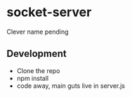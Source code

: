 # socket-server
Clever name pending

## Development
* Clone the repo
* npm install
* code away, main guts live in server.js
